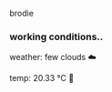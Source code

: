 brodie

<!--weather_start-->
### working conditions..

weather: few clouds ☁️

temp: 20.33 °C 🥶

<!--weather_end-->
